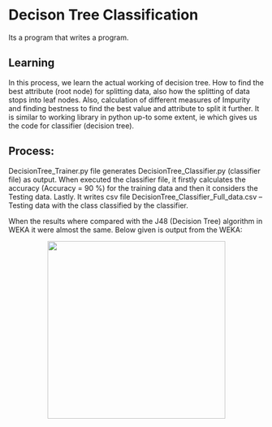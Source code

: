 # Decison Tree Classification 
Its a program that writes a program.

## Learning
In this process, we learn the actual working of decision tree. How to find the best attribute (root node) for splitting data, also how the splitting of data stops into leaf nodes. Also, calculation of different measures of Impurity and finding bestness to find the best value and attribute to split it further. It is similar to working library in python up-to some extent, ie which gives us the code for classifier (decision tree).

## Process:
DecisionTree_Trainer.py file generates DecisionTree_Classifier.py (classifier file) as output. When executed the classifier file, it firstly calculates the accuracy (Accuracy = 90 %) for the training data and then it considers the Testing data. Lastly. It writes csv file DecisionTree_Classifier_Full_data.csv – Testing data with the class classified by the classifier.

When the results where compared with the J48 (Decision Tree) algorithm in WEKA it were almost the same. Below given is output from the WEKA:
<p align="center">
  <img src="E:\RIT\BDA\Hw5_DecisionTree\05.PNG" width="350"/>
</p>
